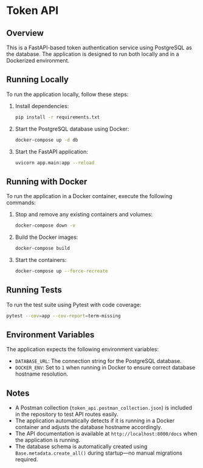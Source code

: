 # Token API

## Overview
This is a FastAPI-based token authentication service using PostgreSQL as the database. The application is designed to run both locally and in a Dockerized environment.

## Running Locally
To run the application locally, follow these steps:

1. Install dependencies:
   ```bash
   pip install -r requirements.txt
   ```

2. Start the PostgreSQL database using Docker:
   ```bash
   docker-compose up -d db
   ```

3. Start the FastAPI application:
   ```bash
   uvicorn app.main:app --reload
   ```

## Running with Docker
To run the application in a Docker container, execute the following commands:

1. Stop and remove any existing containers and volumes:
   ```bash
   docker-compose down -v
   ```

2. Build the Docker images:
   ```bash
   docker-compose build
   ```

3. Start the containers:
   ```bash
   docker-compose up --force-recreate
   ```

## Running Tests
To run the test suite using Pytest with code coverage:
```bash
pytest --cov=app --cov-report=term-missing
```

## Environment Variables
The application expects the following environment variables:

- `DATABASE_URL`: The connection string for the PostgreSQL database.
- `DOCKER_ENV`: Set to `1` when running in Docker to ensure correct database hostname resolution.

## Notes
- A Postman collection (`token_api.postman_collection.json`) is included in the repository to test API routes easily.
- The application automatically detects if it is running in a Docker container and adjusts the database hostname accordingly.
- The API documentation is available at `http://localhost:8000/docs` when the application is running.
- The database schema is automatically created using `Base.metadata.create_all()` during startup—no manual migrations required.
